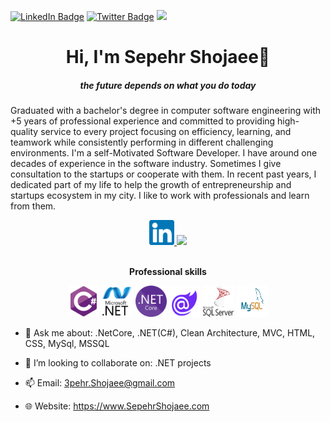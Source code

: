 
[![LinkedIn Badge](https://img.shields.io/badge/LinkedIn-Profile-informational?style=flat&logo=linkedin&logoColor=white&color=0D76A8)](https://www.linkedin.com/in/SepehrShojaee/)
[![Twitter Badge](https://img.shields.io/badge/Twitter-Profile-informational?style=flat&logo=twitter&logoColor=white&color=1CA2F1)](https://twitter.com/SepehrShojaee)
![](https://komarev.com/ghpvc/?username=SepehrShojaee)
<h1 align="center">Hi, I'm Sepehr Shojaee👋
 <!--[![Resume Badge](https://img.shields.io/badge/CV-Resume-informational?style=flat&logo=book&logoColor=white&color=important)](https://github.com/SepehrShojae/Resume)
-->
</h1>
<h5 align="center">the future depends on what you do today
</h5>

Graduated with a bachelor's degree in computer software engineering with +5 years of professional experience and committed to providing high-quality service to every project focusing on efficiency, learning, and teamwork while consistently performing in different challenging environments.
I'm a self-Motivated Software Developer. I have around one decades of experience in the software industry.
Sometimes I give consultation to the startups or cooperate with them. In recent past years, I dedicated part of my life to help the growth of entrepreneurship and startups ecosystem in my city. I like to work with professionals and learn from them. 

<p align="center">
 <a href="https://www.linkedin.com/in/SepehrShojaee/" target="_blank">
  <img src="https://github.com/saifaustcse/saif/blob/main/images/linkedin.svg" alt="linkedin" width="40" height="40" />
 </a>
 

<a href="https://twitter.com/SepehrShojaee" target="_blank">
  <img src="https://img.icons8.com/fluent/48/000000/twitter.png" />
 </a>

</p>
 
<p align="center">
 </br>

 <strong>
  Professional skills
  </strong>
</p>

<p align="center">
 
<img src="https://github.com/SepehrShojaee/SepehrShojaee/blob/main/Images/csharp.svg" alt="csharp" width="50" height="50" />
<img src="https://github.com/SepehrShojaee/SepehrShojaee/blob/main/Images/dot-net.svg" alt="dotNet" width="50" height="50" />
<img src="https://github.com/SepehrShojaee/SepehrShojaee/blob/main/Images/NET_Core_Logo.svg" alt="dotNetCore" width="50" height="50" />
<img src="https://github.com/SepehrShojaee/SepehrShojaee/blob/main/Images/blazor.svg" alt="blazor" width="50" height="50" />
<img src="https://github.com/SepehrShojaee/SepehrShojaee/blob/main/Images/mssql.svg" alt="MSSql" width="50" height="50" />
<img src="https://github.com/SepehrShojaee/SepehrShojaee/blob/main/Images/mysql.svg" alt="MySQL" width="50" height="50" />



</p>

-   💬 Ask me about:  .NetCore, .NET(C#), Clean Architecture, MVC, HTML, CSS, MySql, MSSQL 
-   👯 I’m looking to collaborate on: .NET projects
-   📫 Email: 3pehr.Shojaee@gmail.com
-   :globe_with_meridians: Website: https://www.SepehrShojaee.com

    </br>


